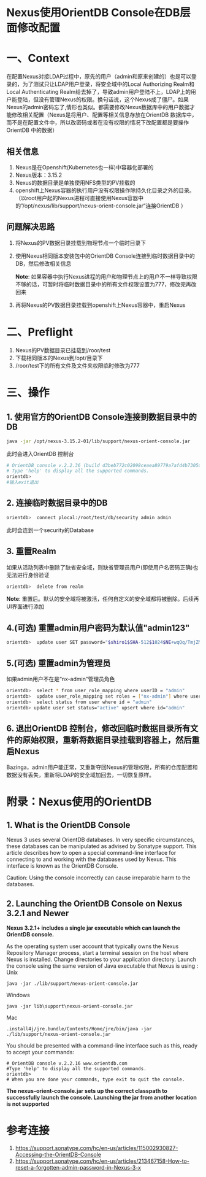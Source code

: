 # Nexus使用OrientDB Console在DB层面修改配置

# 一、Context

在配置Nexus对接LDAP过程中，原先的用户（admin和原来创建的）也是可以登录的，为了测试只让LDAP用户登录，将安全域中的Local Authorizing Realm和Local Authenticating Realm给去掉了，导致admin用户登陆不上，LDAP上的用户能登陆，但没有管理Nexus的权限。换句话说，这个Nexus成了僵尸。如果Nexus的admin密码忘了,情形也类似。都需要修改Nexus数据库中的用户数据才能修改相关配置（Nexus是将用户、配置等相关信息存放在OrientDB 数据库中，而不是在配置文件中，所以改密码或者在没有权限的情况下改配置都是要操作OrientDB 中的数据）

## 相关信息

1. Nexus是在Openshift(Kubernetes也一样)中容器化部署的
2. Nexus版本：3.15.2
3. Nexus的数据目录是单独使用NFS类型的PV挂载的
4. openshift上Nexus容器的执行用户没有权限操作除持久化目录之外的目录。（以root用户起的Nexus进程可直接使用Nexus容器中的”/opt/nexus/lib/support/nexus-orient-console.jar“连接OrientDB ）

## 问题解决思路

1. 将Nexus的PV数据目录挂载到物理节点一个临时目录下
2. 使用Nexus相同版本安装包中的OrientDB Console连接到临时数据目录中的DB，然后修改相关信息

    **Note**: 如果容器中执行Nexus进程的用户和物理节点上的用户不一样导致权限不够的话，可暂时将临时数据目录中的所有文件权限设置为777，修改完再改回来

3. 再将Nexus的PV数据目录挂载到openshift上Nexus容器中，重启Nexus

# 二、Preflight

1. Nexus的PV数据目录已挂载到/roor/test
2. 下载相同版本的Nexus到/opt/目录下
3. /roor/test下的所有文件及文件夹权限临时修改为777

# 三、操作

## 1. 使用官方的OrientDB Console连接到数据目录中的DB

```bash
java -jar /opt/nexus-3.15.2-01/lib/support/nexus-orient-console.jar
```

此时会进入OrientDB 控制台

```bash
# OrientDB console v.2.2.36 (build d3beb772c02098ceaea89779a7afd4b7305d3788, branch 2.2.x) https://www.orientdb.com
# Type 'help' to display all the supported commands.
orientdb>
#输入exit退出
```

## 2. 连接临时数据目录中的DB

```bash
orientdb>  connect plocal:/root/test/db/security admin admin
```

此时会连到一个security的Database

## 3. 重置Realm

如果从活动列表中删除了缺省安全域，则缺省管理员用户(即使用户名密码正确)也无法进行身份验证

```bash
orientdb>  delete from realm
```

**Note**: 重置后。默认的安全域将被激活，任何自定义的安全域都将被删除。后续再UI界面进行添加

## 4.(可选) 重置admin用户密码为默认值"admin123"

```bash
orientdb>  update user SET password="$shiro1$SHA-512$1024$NE+wqQq/TmjZMvfI7ENh/g==$V4yPw8T64UQ6GfJfxYq2hLsVrBY8D1v+bktfOxGdt4b/9BthpWPNUy/CBk6V9iA0nHpzYzJFWO8v/tZFtES8CA==" UPSERT WHERE id="admin"
```

## 5.(可选) 重置admin为管理员

如果admin用户不在是“nx-admin”管理员角色

```bash 
orientdb>  select * from user_role_mapping where userID = "admin"
orientdb>  update user_role_mapping set roles = ["nx-admin"] where userID = "admin"  
orientdb>  select status from user where id = "admin"
orientdb> update user set status="active" upsert where id="admin"
```

## 6. 退出OrientDB 控制台，修改回临时数据目录所有文件的原始权限，重新将数据目录挂载到容器上，然后重启Nexus

Bazinga，admin用户能正常，又重新夺回Nexus的管理权限，所有的仓库配置和数据没有丢失，重新将LDAP的安全域加回去，一切恢复原样。

# 附录：Nexus使用的OrientDB

## 1. What is the OrientDB Console

Nexus 3 uses several OrientDB databases. In very specific circumstances, these databases can be manipulated as advised by Sonatype support. This article describes how to open a special command-line interface for connecting to and working with the databases used by Nexus. This interface is known as the OrientDB Console.

Caution: Using the console incorrectly can cause irreparable harm to the databases.

## 2. Launching the OrientDB Console on Nexus 3.2.1 and Newer

**Nexus 3.2.1+ includes a single jar executable which can launch the OrientDB console.**

As the operating system user account that typically owns the Nexus Repository Manager process, start a terminal session on the host where Nexus is installed.
Change directories to your application directory.
Launch the console using the same version of Java executable that Nexus is using :
Unix

```shell
java -jar ./lib/support/nexus-orient-console.jar
```

Windows

```shell
java -jar lib\support\nexus-orient-console.jar
```

Mac

```shell
.install4j/jre.bundle/Contents/Home/jre/bin/java -jar ./lib/support/nexus-orient-console.jar
```

You should be presented with a command-line interface such as this, ready to accept your commands:

```shell
# OrientDB console v.2.2.16 www.orientdb.com
#Type 'help' to display all the supported commands.
orientdb>
# When you are done your commands, type exit to quit the console.
```

**The nexus-orient-console.jar sets up the correct classpath to successfully launch the console. Launching the jar from another location is not supported**

# 参考连接

1. https://support.sonatype.com/hc/en-us/articles/115002930827-Accessing-the-OrientDB-Console
2. https://support.sonatype.com/hc/en-us/articles/213467158-How-to-reset-a-forgotten-admin-password-in-Nexus-3-x